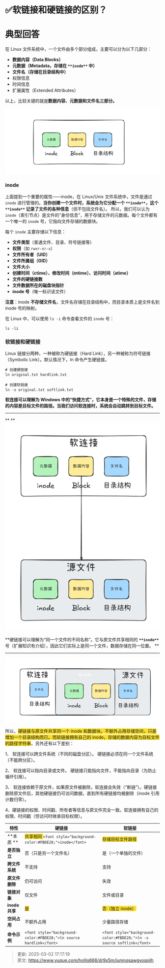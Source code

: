 # ✅软链接和硬链接的区别？

# 典型回答


在 Linux 文件系统中，一个文件由多个部分组成，主要可以分为以下几部分：

+ **数据内容（Data Blocks）**
+ **元数据（Metadata，存储在 **`**inode**`** 中）**
+ **文件名（存储在目录结构中）**
+ 权限信息
+ 时间信息
+ 扩展属性（Extended Attributes）



以上，比较关键的就是**数据内容、元数据和文件名三部分。**

![1740906254846-f0560562-c6d9-4d8c-94ff-f8f24e51fd3d.png](./img/8EkS7Jm5SkhrHZTj/1740906254846-f0560562-c6d9-4d8c-94ff-f8f24e51fd3d-911420.png)



### inode


上面提到一个重要的属性——inode，在 Linux/Unix 文件系统中，文件是通过 `inode` 进行管理的。**当你创建一个文件时，系统会为它分配一个 **`**inode**`**，这个 **`**inode**`** 记录了文件的各种信息**（但不包括文件名）。  所以，我们可以认为`inode`（索引节点）是文件的“身份信息”，用于存储文件的元数据。每个文件都有一个唯一的 `inode` 号，它指向文件存储的数据块。  



每个 `inode` 主要存储以下信息：

+ **文件类型**（普通文件、目录、符号链接等）
+ **权限**（如 `rwxr-xr-x`）
+ **文件所有者（UID）**
+ **文件所属组（GID）**
+ **文件大小**
+ **创建时间（ctime）、修改时间（mtime）、访问时间（atime）**
+ **文件的硬链接数**
+ **文件数据所在的磁盘块指针**
+ **inode 号**（唯一标识该文件）

**注意**：inode **不存储文件名**，文件名存储在目录结构中，而目录本质上是文件名到 inode 号的映射。



在 Linux 中，可以使用 `ls -i` 命令查看文件的 `inode` 号：  



```plain
ls -li
```



### 软链接和硬链接


Linux 链接分两种，一种被称为硬链接（Hard Link），另一种被称为符号链接（Symbolic Link）。默认情况下，ln 命令产生硬链接。



```plain
# 创建硬链接
ln original.txt hardlink.txt

# 创建软链接
ln -s original.txt softlink.txt
```



**软连接可以理解为 Windows 中的“快捷方式”，它本身是一个特殊的文件，存储的内容是目标文件的路径。当我们访问软连接时，系统会自动跳转到目标文件。**

****

** **![1740907008400-90e69f7f-55b0-4835-9c38-94c56fe602f3.png](./img/8EkS7Jm5SkhrHZTj/1740907008400-90e69f7f-55b0-4835-9c38-94c56fe602f3-390881.png)



**硬链接可以理解为“同一个文件的不同名称”。它与原文件共享相同的 **`**inode**`** 号（扩展知识有介绍），因此它们实际上是同一个文件，数据存储在同一位置。  **

****

![1740906534436-ece69425-d68b-413a-92af-b5d7c5b05958.png](./img/8EkS7Jm5SkhrHZTj/1740906534436-ece69425-d68b-413a-92af-b5d7c5b05958-125686.png)

所以，<font style="background-color:#FBDE28;">硬链接与原文件共享同一个 inode 和数据块。不额外占用存储空间，只是增加一个目录结构而已。而软链接拥有自己的 inode，存储的数据内容为目标文件的路径字符串</font>，另外还有以下差别：



1、 软连接可以跨文件系统（不同的磁盘分区）。 硬链接必须在同一个文件系统（不能跨分区）。  

2、 软连接可以指向目录或文件。 硬链接只能指向文件，不能指向目录（为防止循环引用）。

3、 软连接依赖于原文件，如果原文件被删除，软连接会失效（“断链”）。硬链接删除原文件后，其他硬链接仍可访问数据，直到所有硬链接均被删除（inode 引用计数归零）。

4、硬链接的权限、时间戳、所有者等信息与原文件完全一致。软连接拥有自己的权限、时间戳（但访问时继承目标权限）。





| **特性** | **硬链接** | **软链接** |
| --- | --- | --- |
| **本质  ** | <font style="background-color:#FBDE28;">共享相同 </font>`<font style="background-color:#FBDE28;">inode</font>` | <font style="background-color:#FBDE28;">存储目标文件路径  </font> |
| **是否独立** | 否（只是另一个文件名） | 是（一个单独的文件） |
| **跨文件系统** | 不支持 | 支持 |
| **原文件删除** | 仍可访问 | 失效 |
| **链接对象** | 仅文件 | 文件或目录 |
| **inode 共享** | <font style="background-color:#FBDE28;">是</font> | <font style="background-color:#FBDE28;">否（独立 inode）</font> |
| **空间占用** | 不额外占用 | 少量路径存储 |
| **命令示例** | `<font style="background-color:#FBDE28;">ln source hardlink</font>` | `<font style="background-color:#FBDE28;">ln -s source softlink</font>` |


  
 



> 更新: 2025-03-02 17:17:19  
> 原文: <https://www.yuque.com/hollis666/dr9x5m/iumnqsawgyospilh>